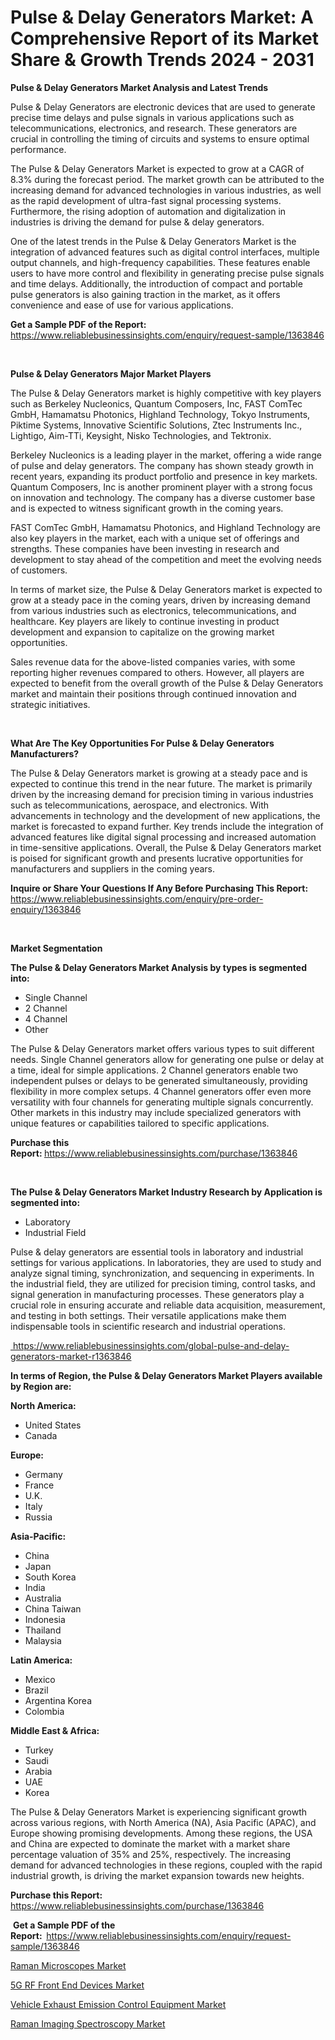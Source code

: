 <p><h1>Pulse & Delay Generators Market: A Comprehensive Report of its Market Share & Growth Trends 2024 - 2031</h1></p><p><strong>Pulse & Delay Generators Market Analysis and Latest Trends</strong></p>
<p><p>Pulse & Delay Generators are electronic devices that are used to generate precise time delays and pulse signals in various applications such as telecommunications, electronics, and research. These generators are crucial in controlling the timing of circuits and systems to ensure optimal performance.</p><p>The Pulse & Delay Generators Market is expected to grow at a CAGR of 8.3% during the forecast period. The market growth can be attributed to the increasing demand for advanced technologies in various industries, as well as the rapid development of ultra-fast signal processing systems. Furthermore, the rising adoption of automation and digitalization in industries is driving the demand for pulse & delay generators.</p><p>One of the latest trends in the Pulse & Delay Generators Market is the integration of advanced features such as digital control interfaces, multiple output channels, and high-frequency capabilities. These features enable users to have more control and flexibility in generating precise pulse signals and time delays. Additionally, the introduction of compact and portable pulse generators is also gaining traction in the market, as it offers convenience and ease of use for various applications.</p></p>
<p><strong>Get a Sample PDF of the Report:&nbsp;</strong> <a href="https://www.reliablebusinessinsights.com/enquiry/request-sample/1363846">https://www.reliablebusinessinsights.com/enquiry/request-sample/1363846</a></p>
<p>&nbsp;</p>
<p><strong>Pulse & Delay Generators Major Market Players</strong></p>
<p><p>The Pulse & Delay Generators market is highly competitive with key players such as Berkeley Nucleonics, Quantum Composers, Inc, FAST ComTec GmbH, Hamamatsu Photonics, Highland Technology, Tokyo Instruments, Piktime Systems, Innovative Scientific Solutions, Ztec Instruments Inc., Lightigo, Aim-TTi, Keysight, Nisko Technologies, and Tektronix.</p><p>Berkeley Nucleonics is a leading player in the market, offering a wide range of pulse and delay generators. The company has shown steady growth in recent years, expanding its product portfolio and presence in key markets. Quantum Composers, Inc is another prominent player with a strong focus on innovation and technology. The company has a diverse customer base and is expected to witness significant growth in the coming years.</p><p>FAST ComTec GmbH, Hamamatsu Photonics, and Highland Technology are also key players in the market, each with a unique set of offerings and strengths. These companies have been investing in research and development to stay ahead of the competition and meet the evolving needs of customers.</p><p>In terms of market size, the Pulse & Delay Generators market is expected to grow at a steady pace in the coming years, driven by increasing demand from various industries such as electronics, telecommunications, and healthcare. Key players are likely to continue investing in product development and expansion to capitalize on the growing market opportunities.</p><p>Sales revenue data for the above-listed companies varies, with some reporting higher revenues compared to others. However, all players are expected to benefit from the overall growth of the Pulse & Delay Generators market and maintain their positions through continued innovation and strategic initiatives.</p></p>
<p>&nbsp;</p>
<p><strong>What Are The Key Opportunities For Pulse & Delay Generators Manufacturers?</strong></p>
<p><p>The Pulse & Delay Generators market is growing at a steady pace and is expected to continue this trend in the near future. The market is primarily driven by the increasing demand for precision timing in various industries such as telecommunications, aerospace, and electronics. With advancements in technology and the development of new applications, the market is forecasted to expand further. Key trends include the integration of advanced features like digital signal processing and increased automation in time-sensitive applications. Overall, the Pulse & Delay Generators market is poised for significant growth and presents lucrative opportunities for manufacturers and suppliers in the coming years.</p></p>
<p><strong>Inquire or Share Your Questions If Any Before Purchasing This Report:</strong> <a href="https://www.reliablebusinessinsights.com/enquiry/pre-order-enquiry/1363846">https://www.reliablebusinessinsights.com/enquiry/pre-order-enquiry/1363846</a></p>
<p>&nbsp;</p>
<p><strong>Market Segmentation</strong></p>
<p><strong>The Pulse & Delay Generators Market Analysis by types is segmented into:</strong></p>
<p><ul><li>Single Channel</li><li>2 Channel</li><li>4 Channel</li><li>Other</li></ul></p>
<p><p>The Pulse & Delay Generators market offers various types to suit different needs. Single Channel generators allow for generating one pulse or delay at a time, ideal for simple applications. 2 Channel generators enable two independent pulses or delays to be generated simultaneously, providing flexibility in more complex setups. 4 Channel generators offer even more versatility with four channels for generating multiple signals concurrently. Other markets in this industry may include specialized generators with unique features or capabilities tailored to specific applications.</p></p>
<p><strong>Purchase this Report:&nbsp;</strong><a href="https://www.reliablebusinessinsights.com/purchase/1363846">https://www.reliablebusinessinsights.com/purchase/1363846</a></p>
<p>&nbsp;</p>
<p><strong>The Pulse & Delay Generators Market Industry Research by Application is segmented into:</strong></p>
<p><ul><li>Laboratory</li><li>Industrial Field</li></ul></p>
<p><p>Pulse & delay generators are essential tools in laboratory and industrial settings for various applications. In laboratories, they are used to study and analyze signal timing, synchronization, and sequencing in experiments. In the industrial field, they are utilized for precision timing, control tasks, and signal generation in manufacturing processes. These generators play a crucial role in ensuring accurate and reliable data acquisition, measurement, and testing in both settings. Their versatile applications make them indispensable tools in scientific research and industrial operations.</p></p>
<p><a href="https://www.reliablebusinessinsights.com/global-pulse-and-delay-generators-market-r1363846">&nbsp;https://www.reliablebusinessinsights.com/global-pulse-and-delay-generators-market-r1363846</a></p>
<p><strong>In terms of Region, the Pulse & Delay Generators Market Players available by Region are:</strong></p>
<p>
    <p> <strong> North America: </strong>
        <ul>
            <li>United States</li>
            <li>Canada</li>
        </ul>
        </p> 
    <p> <strong> Europe: </strong>
        <ul>
            <li>Germany</li>
            <li>France</li>
            <li>U.K.</li>
            <li>Italy</li>
            <li>Russia</li>
        </ul>
        </p> 
    <p> <strong> Asia-Pacific: </strong>
        <ul>
            <li>China</li>
            <li>Japan</li>
            <li>South Korea</li>
            <li>India</li>
            <li>Australia</li>
            <li>China Taiwan</li>
            <li>Indonesia</li>
            <li>Thailand</li>
            <li>Malaysia</li>
        </ul>
        </p> 
    <p> <strong> Latin America: </strong>
        <ul>
            <li>Mexico</li>
            <li>Brazil</li>
            <li>Argentina Korea</li>
            <li>Colombia</li>
        </ul>
        </p> 
    <p> <strong> Middle East & Africa: </strong>
        <ul>
            <li>Turkey</li>
            <li>Saudi</li>
            <li>Arabia</li>
            <li>UAE</li>
            <li>Korea</li>
        </ul>
    </p>
    </p>
<p><p>The Pulse & Delay Generators Market is experiencing significant growth across various regions, with North America (NA), Asia Pacific (APAC), and Europe showing promising developments. Among these regions, the USA and China are expected to dominate the market with a market share percentage valuation of 35% and 25%, respectively. The increasing demand for advanced technologies in these regions, coupled with the rapid industrial growth, is driving the market expansion towards new heights.</p></p>
<p><strong>Purchase this Report: </strong><a href="https://www.reliablebusinessinsights.com/purchase/1363846">https://www.reliablebusinessinsights.com/purchase/1363846</a></p>
<p>&nbsp;<strong>Get a Sample PDF of the Report:&nbsp;&nbsp;</strong><a href="https://www.reliablebusinessinsights.com/enquiry/request-sample/1363846">https://www.reliablebusinessinsights.com/enquiry/request-sample/1363846</a></p>
<p><strong></strong></p>
<p><p><a href="https://github.com/Seman3302/Market-Research-Report-List-1/blob/main/raman-microscopes-market.md">Raman Microscopes Market</a></p><p><a href="https://www.linkedin.com/pulse/emerging-trends-5g-rf-front-end-devices-market-global-outlook-zyo3f?trackingId=ti9R7vKtBRi59LYiL%2BkKvA%3D%3D">5G RF Front End Devices Market</a></p><p><a href="https://www.linkedin.com/pulse/global-vehicle-exhaust-emission-control-equipment-market-tkref?trackingId=p9w7zS6UI8fIZVQOrnYnHA%3D%3D">Vehicle Exhaust Emission Control Equipment Market</a></p><p><a href="https://github.com/LaceyZemlak1/Market-Research-Report-List-1/blob/main/raman-imaging-spectroscopy-market.md">Raman Imaging Spectroscopy Market</a></p></p>